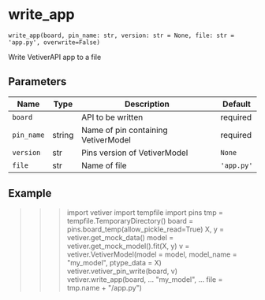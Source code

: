 # write_app

`write_app(board, pin_name: str, version: str = None, file: str = 'app.py', overwrite=False)`

Write VetiverAPI app to a file

## Parameters

| Name       | Type   | Description                         | Default    |
|------------|--------|-------------------------------------|------------|
| `board`    |        | API to be written                   | required   |
| `pin_name` | string | Name of pin containing VetiverModel | required   |
| `version`  | str    | Pins version of VetiverModel        | `None`     |
| `file`     | str    | Name of file                        | `'app.py'` |

Example
-------
>>> import vetiver
>>> import tempfile
>>> import pins
>>> tmp = tempfile.TemporaryDirectory()
>>> board = pins.board_temp(allow_pickle_read=True)
>>> X, y = vetiver.get_mock_data()
>>> model = vetiver.get_mock_model().fit(X, y)
>>> v = vetiver.VetiverModel(model = model, model_name = "my_model", ptype_data = X)
>>> vetiver.vetiver_pin_write(board, v)
>>> vetiver.write_app(board,
...     "my_model",
...     file = tmp.name + "/app.py")
